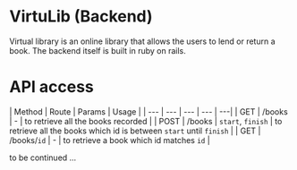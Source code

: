 # VirtuLib (Backend)

Virtual library is an online library that allows the users to lend or return a book. The backend itself is built in ruby on rails.

# API access

| Method | Route | Params | Usage |
| --- | --- | --- | --- | ---|
| GET | /books | - | to retrieve all the books recorded |
| POST | /books | `start`, `finish` | to retrieve all the books which id is between `start` until `finish` |
| GET | /books/`id` | - | to retrieve a book which id matches `id` |

to be continued ...
